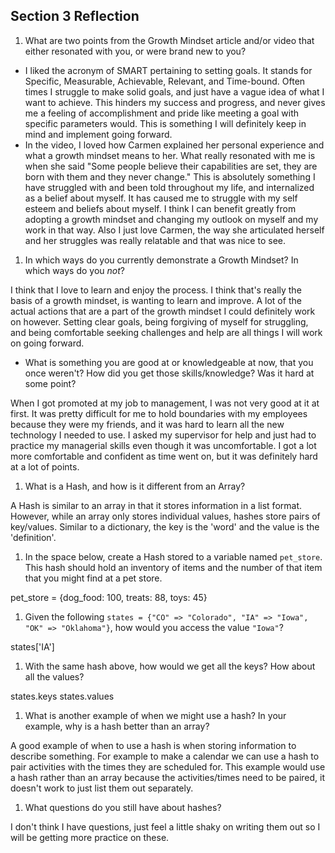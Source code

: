 ## Section 3 Reflection

1. What are two points from the Growth Mindset article and/or video that either resonated with you, or were brand new to you?

  * I liked the acronym of SMART pertaining to setting goals. It stands for Specific, Measurable, Achievable, Relevant, and Time-bound. Often times I struggle to make solid goals, and just have a vague idea of what I want to achieve. This hinders my success and progress, and never gives me a feeling of accomplishment and pride like meeting a goal with specific parameters would. This is something I will definitely keep in mind and implement going forward.
  * In the video, I loved how Carmen explained her personal experience and what a growth mindset means to her. What really resonated with me is when she said "Some people believe their capabilities are set, they are born with them and they never change." This is absolutely something I have struggled with and been told throughout my life, and internalized as a belief about myself. It has caused me to struggle with my self esteem and beliefs about myself. I think I can benefit greatly from adopting a growth mindset and changing my outlook on myself and my work in that way. Also I just love Carmen, the way she articulated herself and her struggles was really relatable and that was nice to see.

1. In which ways do you currently demonstrate a Growth Mindset? In which ways do you _not_?

I think that I love to learn and enjoy the process. I think that's really the basis of a growth mindset, is wanting to learn and improve. A lot of the actual actions that are a part of the growth mindset I could definitely work on however. Setting clear goals, being forgiving of myself for struggling, and being comfortable seeking challenges and help are all things I will work on going forward.

* What is something you are good at or knowledgeable at now, that you once weren't? How did you get those skills/knowledge? Was it hard at some point?

When I got promoted at my job to management, I was not very good at it at first. It was pretty difficult for me to hold boundaries with my employees because they were my friends, and it was hard to learn all the new technology I needed to use. I asked my supervisor for help and just had to practice my managerial skills even though it was uncomfortable. I got a lot more comfortable and confident as time went on, but it was definitely hard at a lot of points.

1. What is a Hash, and how is it different from an Array?

A Hash is similar to an array in that it stores information in a list format. However, while an array only stores individual values, hashes store pairs of key/values. Similar to a dictionary, the key is the 'word' and the value is the 'definition'.


1. In the space below, create a Hash stored to a variable named `pet_store`.  This hash should hold an inventory of items and the number of that item that you might find at a pet store.

pet_store = {dog_food: 100, treats: 88, toys: 45}

1. Given the following `states = {"CO" => "Colorado", "IA" => "Iowa", "OK" => "Oklahoma"}`, how would you access the value `"Iowa"`?

states['IA']

1. With the same hash above, how would we get all the keys?  How about all the values?

states.keys
states.values

1. What is another example of when we might use a hash?  In your example, why is a hash better than an array?

A good example of when to use a hash is when storing information to describe something. For example to make a calendar we can use a hash to pair activities with the times they are scheduled for. This example would use a hash rather than an array because the activities/times need to be paired, it doesn't work to just list them out separately.

1. What questions do you still have about hashes?

I don't think I have questions, just feel a little shaky on writing them out so I will be getting more practice on these.
